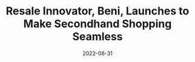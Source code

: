 ---
title: Resale Innovator, Beni, Launches to Make Secondhand Shopping Seamless
date: "2022-08-31"
template: "news"
draft: false
slug: "/news/resale-innovator-beni-launches-to-make-secondhand-shopping-seamless"
category: "News"
tags:
  - "News"
links:
  - title: Read on PR Newswire
    link: https://www.prnewswire.com/news-releases/resale-innovator-beni-launches-to-make-secondhand-shopping-seamless-301615434.html
  - title: Read on Sales Tech Star
    link: https://salestechstar.com/sales-marketing/resale-innovator-beni-launches-to-make-secondhand-shopping-seamless/
  - title: Read on Yahoo
    link: https://www.yahoo.com/now/resale-innovator-beni-launches-secondhand-125700378.html
description: "Chrome Extension Provides Sustainable, Cost-Effective, and Simple Shopping Alternative in Partnership with Leading Resale Marketplaces."
---